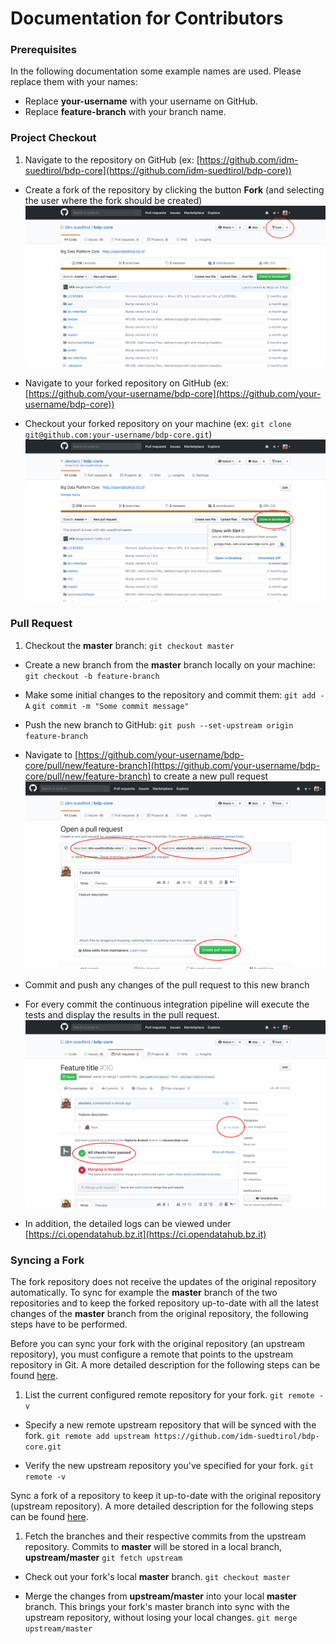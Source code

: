 Documentation for Contributors
==============================

### Prerequisites

In the following documentation some example names are used. Please replace them with your names:

- Replace **your-username** with your username on GitHub.
- Replace **feature-branch** with your branch name.

### Project Checkout

1. Navigate to the repository on GitHub (ex: [https://github.com/idm-suedtirol/bdp-core](https://github.com/idm-suedtirol/bdp-core))

- Create a fork of the repository by clicking the button **Fork** (and selecting the user where the fork should be created)
    ![Fork the repository](images/contributors/fork.png)

- Navigate to your forked repository on GitHub (ex: [https://github.com/your-username/bdp-core](https://github.com/your-username/bdp-core))

- Checkout your forked repository on your machine (ex: `git clone git@github.com:your-username/bdp-core.git`)
    ![Checkout the repository](images/contributors/checkout.png)

### Pull Request

1. Checkout the **master** branch:
    `git checkout master`

- Create a new branch from the **master** branch locally on your machine:
    `git checkout -b feature-branch`

- Make some initial changes to the repository and commit them:
    `git add -A`
    `git commit -m "Some commit message"`

- Push the new branch to GitHub:
    `git push --set-upstream origin feature-branch`

- Navigate to [https://github.com/your-username/bdp-core/pull/new/feature-branch](https://github.com/your-username/bdp-core/pull/new/feature-branch) to create a new pull request
    ![Create a pull request](images/contributors/create-pull-request.png)

- Commit and push any changes of the pull request to this new branch

- For every commit the continuous integration pipeline will execute the tests and display the results in the pull request.
    ![Show a pull request](images/contributors/show-pull-request.png)

- In addition, the detailed logs can be viewed under [https://ci.opendatahub.bz.it](https://ci.opendatahub.bz.it)

### Syncing a Fork

The fork repository does not receive the updates of the original repository automatically. To sync for example the **master** branch of the two repositories and to keep the forked repository up-to-date with all the latest changes of the **master** branch from the original repository, the following steps have to be performed.

Before you can sync your fork with the original repository (an upstream repository), you must configure a remote that points to the upstream repository in Git. A more detailed description for the following steps can be found [here](https://help.github.com/articles/configuring-a-remote-for-a-fork/).

1. List the current configured remote repository for your fork.
    `git remote -v`

- Specify a new remote upstream repository that will be synced with the fork.
    `git remote add upstream https://github.com/idm-suedtirol/bdp-core.git`

- Verify the new upstream repository you've specified for your fork.
    `git remote -v`

Sync a fork of a repository to keep it up-to-date with the original repository (upstream repository). A more detailed description for the following steps can be found [here](https://help.github.com/articles/syncing-a-fork/).

1. Fetch the branches and their respective commits from the upstream repository. Commits to **master** will be stored in a local branch, **upstream/master**
    `git fetch upstream`

- Check out your fork's local **master** branch.
    `git checkout master`

- Merge the changes from **upstream/master** into your local **master** branch. This brings your fork's master branch into sync with the upstream repository, without losing your local changes.
    `git merge upstream/master`
